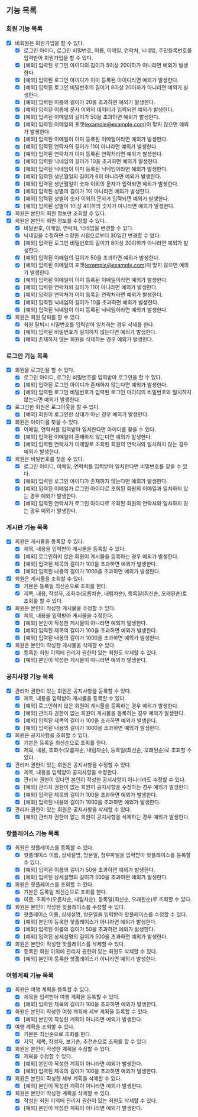 ## 기능 목록

### 회원 기능 목록

- [x] 비회원은 회원가입을 할 수 있다.
  - [x] 로그인 아이디, 로그인 비밀번호, 이름, 이메일, 연락처, 닉네임, 주민등록번호를 입력받아 회원가입을 할 수 있다.
  - [x] [예외] 입력된 로그인 아이디의 길이가 5이상 20이하가 아니라면 예외가 발생한다.
  - [x] [예외] 입력된 로그인 아이디가 이미 등록된 아이디라면 예외가 발생한다.
  - [x] [예외] 입력된 로그인 비밀번호의 길이가 8이상 20이하가 아니라면 예외가 발생한다. 
  - [x] [예외] 입력된 이름의 길이가 20을 초과하면 예외가 발생한다.
  - [x] [예외] 입력된 이름에 문자 이외의 데이터가 입력되면 예외가 발생한다.
  - [x] [예외] 입력된 이메일의 길이가 50을 초과하면 예외가 발생한다.
  - [x] [예외] 입력된 이메일의 포맷(example@example.com)이 맞지 않으면 예외가 발생한다.
  - [x] [예외] 입력된 이메일이 이미 등록된 이메일이라면 예외가 발생한다.
  - [x] [예외] 입력된 연락처의 길이가 11이 아니라면 예외가 발생한다.
  - [x] [예외] 입력된 연락처가 이미 등록된 연락처라면 예외가 발생한다.
  - [x] [예외] 입력된 닉네임의 길이가 10을 초과하면 예외가 발생한다.
  - [x] [예외] 입력된 닉네임이 이미 등록된 닉네임이라면 예외가 발생한다.
  - [x] [예외] 입력된 생년월일의 길이가 6이 아니라면 예외가 발생한다.
  - [x] [예외] 입력된 생년월일이 숫자 이외의 문자가 입력되면 예외가 발생한다.
  - [x] [예외] 입력된 성별의 길이가 1이 아니라면 예외가 발생한다.
  - [x] [예외] 입력된 성별이 숫자 이외의 문자가 입력되면 예외가 발생한다.
  - [x] [예외] 입력된 성별이 1이상 4이하의 숫자가 아니라면 예외가 발생한다. 
- [x] 회원은 본인의 회원 정보만 조회할 수 있다.
- [x] 회원은 본인의 회원 정보를 수정할 수 있다.
  - [x] 비밀번호, 이메일, 연락처, 닉네임을 변경할 수 있다.
  - [x] 닉네임을 수정하면 수정한 시점으로부터 30일간 변경할 수 없다.
  - [x] [예외] 입력된 로그인 비밀번호의 길이가 8이상 20이하가 아니라면 예외가 발생한다.
  - [x] [예외] 입력된 이메일의 길이가 50을 초과하면 예외가 발생한다.
  - [x] [예외] 입력된 이메일의 포맷(example@example.com)이 맞지 않으면 예외가 발생한다.
  - [x] [예외] 입력된 이메일이 이미 등록된 이메일이라면 예외가 발생한다.
  - [x] [예외] 입력된 연락처의 길이가 11이 아니라면 예외가 발생한다.
  - [x] [예외] 입력된 연락처가 이미 등록된 연락처라면 예외가 발생한다.
  - [x] [예외] 입력된 닉네임의 길이가 10을 초과하면 예외가 발생한다.
  - [x] [예외] 입력된 닉네임이 이미 등록된 닉네임이라면 예외가 발생한다.
- [x] 회원은 회원 탈퇴를 할 수 있다.
  - [x] 회원 탈퇴시 비밀번호를 입력받아 일치하는 경우 삭제를 한다.
  - [x] [예외] 입력된 비밀번호가 일치하지 않는다면 예외가 발생한다.
  - [x] [예외] 존재하지 않는 회원을 삭제하는 경우 예외가 발생한다.

### 로그인 기능 목록

- [x] 회원을 로그인을 할 수 있다.
  - [x] 로그인 아이디, 로그인 비밀번호를 입력받아 로그인을 할 수 있다.
  - [x] [예외] 입력된 로그인 아이디가 존재하지 않는다면 예외가 발생한다.
  - [x] [예외] 입력된 로그인 비밀번호가 입력된 로그인 아이디의 비밀번호와 일치하지 않는다면 예외가 발생한다.
- [x] 로그인한 회원은 로그아웃을 할 수 있다.
  - [x] [예외] 회원이 로그인한 상태가 아닌 경우 예외가 발생한다.
- [x] 회원은 아이디를 찾을 수 있다.
  - [x] 이메일, 연락처를 입력받아 일치한다면 아이디를 찾을 수 있다.
  - [x] [예외] 입력된 이메일이 존재하지 않는다면 예외가 발생한다.
  - [x] [예외] 입력된 연락처가 이메일로 조회된 회원의 연락처와 일치하지 않는 경우 예외가 발생한다.
- [x] 회원은 비밀번호를 찾을 수 있다.
  - [x] 로그인 아이디, 이메일, 연락처를 입력받아 일치한다면 비밀번호를 찾을 수 있다.
  - [x] [예외] 입력된 로그인 아이디가 존재하지 않는다면 예외가 발생한다.
  - [x] [예외] 입력된 이메일가 로그인 아이디로 조회된 회원의 이메일과 일치하지 않는 경우 예외가 발생한다.
  - [x] [예외] 입력된 연락처가 로그인 아이디로 조회된 회원의 연락처와 일치하지 않는 경우 예외가 발생한다.

### 게시판 기능 목록

- [x] 회원은 게시물을 등록할 수 있다.
  - [x] 제목, 내용을 입력받아 게시물을 등록할 수 있다.
  - [x] [예외] 로그인하지 않은 회원이 게시물을 등록하는 경우 예외가 발생한다.
  - [x] [예외] 입력된 제목의 길이가 100을 초과하면 예외가 발생한다.
  - [x] [예외] 입력된 내용의 길이가 1000을 초과하면 예외가 발생한다.
- [x] 회원은 게시물을 조회할 수 있다.
  - [x] 기본은 등록일 최신순으로 조회를 한다.
  - [x] 제목, 내용, 작성자, 조회수(오름차순, 내림차순), 등록일(최신순, 오래된순)로 조회를 할 수 있다.
- [x] 회원은 본인이 작성한 게시물을 수정할 수 있다.
  - [x] 제목, 내용을 입력받아 게시물을 수정한다.
  - [x] [예외] 본인이 작성한 게시물이 아니라면 예외가 발생한다.
  - [x] [예외] 입력된 제목의 길이가 100을 초과하면 예외가 발생한다.
  - [x] [예외] 입력된 내용의 길이가 1000을 초과하면 예외가 발생한다.
- [x] 회원은 본인이 작성한 게시물을 삭제할 수 있다.
  - [x] 등록한 회원 이외에 관리자 권한이 있는 회원도 삭제할 수 있다.
  - [x] [예외] 본인이 작성한 게시물이 아니라면 예외가 발생한다.

### 공지사항 기능 목록

- [x] 관리자 권한이 있는 회원은 공지사항을 등록할 수 있다.
  - [x] 제목, 내용을 입력받아 게시물을 등록할 수 있다.
  - [x] [예외] 로그인하지 않은 회원이 게시물을 등록하는 경우 예외가 발생한다.
  - [x] [예외] 관리자 권한이 없는 회원이 게시물을 등록하는 경우 예외가 발생한다.
  - [x] [예외] 입력된 제목의 길이가 100을 초과하면 예외가 발생한다.
  - [x] [예외] 입력된 내용의 길이가 1000을 초과하면 예외가 발생한다.
- [x] 회원은 공지사항을 조회할 수 있다.
  - [x] 기본은 등록일 최신순으로 조회를 한다.
  - [x] 제목, 내용, 조회수(오름차순, 내림차순), 등록일(최신순, 오래된순)로 조회할 수 있다.
- [x] 관리자 권한이 있는 회원은 공지사항을 수정할 수 있다.
  - [x] 제목, 내용을 입력받아 공지사항을 수정한다.
  - [x] 관리자 권한이 있다면 본인이 작성한 공지사항이 아니더라도 수정할 수 있다.
  - [x] [예외] 관리자 권한이 없는 회원이 공지사항을 수정하는 경우 예외가 발생한다.
  - [x] [예외] 입력된 제목의 길이가 100을 초과하면 예외가 발생한다.
  - [x] [예외] 입력된 내용의 길이가 1000을 초과하면 예외가 발생한다.
- [x] 관리자 권한이 있는 회원은 공지사항을 삭제할 수 있다.
  - [x] [예외] 관리자 권한이 없는 회원이 공지사항을 삭제하는 경우 예외가 발생한다.

### 핫플레이스 기능 목록

- [x] 회원은 핫플레이스를 등록할 수 있다.
  - [x] 핫플레이스 이름, 상세설명, 방문일, 첨부파일을 입력받아 핫플레이스를 등록할 수 있다.
  - [x] [예외] 입력된 이름의 길이가 50을 초과하면 예외가 발생한다.
  - [x] [예외] 입력된 상세설명의 길이가 500을 초과하면 예외가 발생한다.
- [x] 회원은 핫플레이스를 조회할 수 있다.
  - [x] 기본은 등록일 최신순으로 조회를 한다.
  - [x] 이름, 조회수(오름차순, 내림차순), 등록일(최신순, 오래된순)로 조회할 수 있다. 
- [x] 회원은 본인이 작성한 핫플레이스를 수정할 수 있다.
  - [x] 핫플레이스 이름, 상세설명, 방문일을 입력받아 핫플레이스를 수정할 수 있다.
  - [x] [예외] 본인이 등록한 핫플레이스가 아니라면 예외가 발생한다.
  - [x] [예외] 입력된 이름의 길이가 50을 초과하면 예외가 발생한다.
  - [x] [예외] 입력된 상세설명의 길이가 500을 초과하면 예외가 발생한다.
- [x] 회원은 본인이 작성한 핫플레이스를 삭제할 수 있다.
  - [x] 등록한 회원 이외에 관리자 권한이 있는 회원도 삭제할 수 있다.
  - [x] [예외] 본인이 등록한 핫플레이스가 아니라면 예외가 발생한다.

### 여행계획 기능 목록

- [x] 회원은 여행 계획을 등록할 수 있다.
  - [x] 제목을 입력받아 여행 계획을 등록할 수 있다.
  - [x] [예외] 입력된 제목의 길이가 100을 초과하면 예외가 발생한다.
- [x] 회원은 본인이 작성한 여행 계획에 세부 계획을 등록할 수 있다.
  - [x] [예외] 본인이 작성한 계획이 아니라면 예외가 발생한다.
- [x] 여행 계획을 조회할 수 있다.
  - [x] 기본은 최신순으로 조회를 한다.
  - [x] 지역, 제목, 작성자, 보기순, 추천순으로 조회를 할 수 있다.
- [x] 회원은 본인이 작성한 계획을 수정할 수 있다.
  - [x] 제목을 수정할 수 있다.
  - [x] [예외] 본인이 작성한 계획이 아니라면 예외가 발생한다.
  - [x] [예외] 입력된 제목의 길이가 100을 초과하면 예외가 발생한다.
- [x] 회원은 본인이 작성한 세부 계획을 삭제할 수 있다.
  - [x] [예외] 본인이 작성한 계획이 아니라면 예외가 발생한다.
- [x] 회원은 본인이 작성한 계획을 삭제할 수 있다.
  - [x] 작성한 회원 이외에 관리자 권한이 있는 회원도 삭제할 수 있다.
  - [x] [예외] 본인이 작성한 계획이 아니라면 예외가 발생한다.